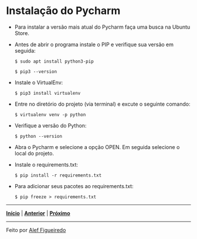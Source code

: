 # Instalação do Pycharm 

* Para instalar a versão mais atual do Pycharm faça uma busca na Ubuntu Store.
* Antes de abrir o programa instale o PIP e verifique sua versão em seguida:
  ```
  $ sudo apt install python3-pip
  
  $ pip3 --version
  ```
* Instale o VirtualEnv:
  ```
  $ pip3 install virtualenv
  ```
* Entre no diretório do projeto (via terminal) e excute o seguinte comando:
  ```
  $ virtualenv venv -p python
  ```
* Verifique a versão do Python:
  ```
  $ python --version
  ```
* Abra o Pycharm e selecione a opção OPEN. Em seguida selecione o local do projeto.

* Instale o requirements.txt:
  ```
  $ pip install -r requirements.txt
  ```
* Para adicionar seus pacotes ao requirements.txt:
  ```
  $ pip freeze > requirements.txt
  ```
---

[**Início**](https://github.com/matheusF23/configurations#configura%C3%A7%C3%B5es-p%C3%B3s-instala%C3%A7%C3%A3o-ubuntu) | [**Anterior**](https://github.com/matheusF23/configurations/blob/master/ohMyZsh.md) | [**Próximo**](https://github.com/matheusF23/configurations/blob/master/extensoesVScode.md)

---

Feito por [Alef Figueiredo](https://github.com/figueiredo-alef)
